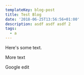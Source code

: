 ```yaml
---
templateKey: blog-post
title: Test Blog
date: '2018-06-25T13:56:56+01:00'
description: asdf asdf asdf 2
tags:
  - a
---
```

Here's some text.

More text



Google edit
